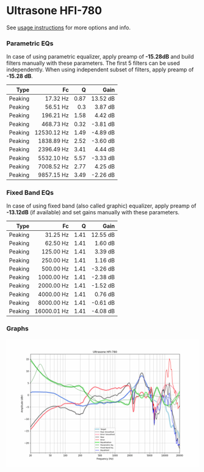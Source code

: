 # Ultrasone HFI-780
See [usage instructions](https://github.com/jaakkopasanen/AutoEq#usage) for more options and info.

### Parametric EQs
In case of using parametric equalizer, apply preamp of **-15.28dB** and build filters manually
with these parameters. The first 5 filters can be used independently.
When using independent subset of filters, apply preamp of **-15.28 dB**.

| Type    | Fc          |    Q | Gain     |
|--------:|------------:|-----:|---------:|
| Peaking | 17.32 Hz    | 0.87 | 13.52 dB |
| Peaking | 56.51 Hz    | 0.3  | 3.87 dB  |
| Peaking | 196.21 Hz   | 1.58 | 4.42 dB  |
| Peaking | 468.73 Hz   | 0.32 | -3.81 dB |
| Peaking | 12530.12 Hz | 1.49 | -4.89 dB |
| Peaking | 1838.89 Hz  | 2.52 | -3.60 dB |
| Peaking | 2396.49 Hz  | 3.41 | 4.44 dB  |
| Peaking | 5532.10 Hz  | 5.57 | -3.33 dB |
| Peaking | 7008.52 Hz  | 2.77 | 4.25 dB  |
| Peaking | 9857.15 Hz  | 3.49 | -2.26 dB |

### Fixed Band EQs
In case of using fixed band (also called graphic) equalizer, apply preamp of **-13.12dB**
(if available) and set gains manually with these parameters.

| Type    | Fc          |    Q | Gain     |
|--------:|------------:|-----:|---------:|
| Peaking | 31.25 Hz    | 1.41 | 12.55 dB |
| Peaking | 62.50 Hz    | 1.41 | 1.60 dB  |
| Peaking | 125.00 Hz   | 1.41 | 3.39 dB  |
| Peaking | 250.00 Hz   | 1.41 | 1.16 dB  |
| Peaking | 500.00 Hz   | 1.41 | -3.26 dB |
| Peaking | 1000.00 Hz  | 1.41 | -2.38 dB |
| Peaking | 2000.00 Hz  | 1.41 | -1.52 dB |
| Peaking | 4000.00 Hz  | 1.41 | 0.76 dB  |
| Peaking | 8000.00 Hz  | 1.41 | -0.61 dB |
| Peaking | 16000.01 Hz | 1.41 | -4.08 dB |

### Graphs
![](./Ultrasone%20HFI-780.png)
